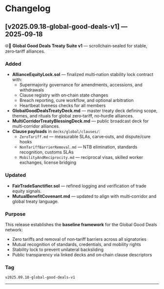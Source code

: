 # Changelog

## [v2025.09.18-global-good-deals-v1] — 2025‑09‑18
🌐🤝 **Global Good Deals Treaty Suite v1** — scrollchain‑sealed for stable, zero‑tariff alliances.

### Added
- **AllianceEquityLock.sol** — finalized multi‑nation stability lock contract with:
  - Supermajority governance for amendments, accessions, and withdrawals
  - Clause registry with on‑chain state changes
  - Breach reporting, cure workflow, and optional arbitration
  - Heartbeat liveness checks for all members
- **GlobalGoodDealsTreatyDeck.md** — master treaty deck defining scope, themes, and rituals for global zero‑tariff, no‑hurdle alliances.
- **MultiCorridorTreatyBlessingDeck.md** — public broadcast deck for multi‑corridor alliances.
- **Clause payloads** in `decks/global/clauses/`:
  - `ZeroTariff.md` — measurable SLAs, carve‑outs, and dispute/cure hooks
  - `NonTariffBarrierRemoval.md` — NTB elimination, standards recognition, customs SLAs
  - `MobilityAndReciprocity.md` — reciprocal visas, skilled worker exchanges, license bridging

### Updated
- **FairTradeSanctifier.sol** — refined logging and verification of trade equity signals.
- **MutualBenefitCovenant.md** — updated to align with multi‑corridor and global treaty language.

### Purpose
This release establishes the **baseline framework** for the Global Good Deals network:
- Zero tariffs and removal of non‑tariff barriers across all signatories
- Mutual recognition of standards, credentials, and mobility rights
- Stability lock to prevent unilateral backsliding
- Public transparency via linked decks and on‑chain clause descriptors

### Tag
`v2025.09.18-global-good-deals-v1`

---
